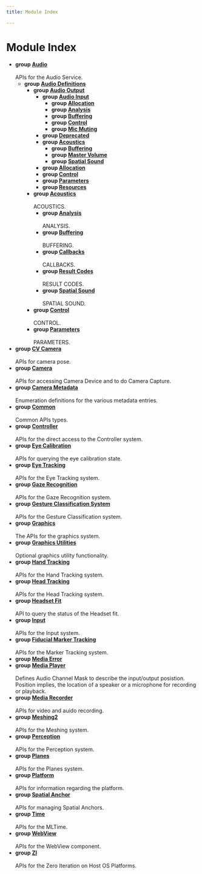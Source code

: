 ```yaml
---
title: Module Index

---
```


# Module Index




* **group [Audio](/versioned_docs/version-03-Jan-2023/api-ref/api/Modules/group___audio/group___audio.md)** <br></br>APIs for the Audio Service. 
    * **group [Audio Definitions](/versioned_docs/version-03-Jan-2023/api-ref/api/Modules/group___audio/group___audio_defs/group___audio_defs.md)** 
        * **group [Audio Output](/versioned_docs/version-03-Jan-2023/api-ref/api/Modules/group___audio/group___audio_defs/group___audio_output/group___audio_output.md)** 
            * **group [Audio Input](/versioned_docs/version-03-Jan-2023/api-ref/api/Modules/group___audio/group___audio_defs/group___audio_output/group___audio_input/group___audio_input.md)** 
                * **group [Allocation](/versioned_docs/version-03-Jan-2023/api-ref/api/Modules/group___audio/group___audio_defs/group___audio_output/group___audio_input/group___input_allocation.md)** 
                * **group [Analysis](/versioned_docs/version-03-Jan-2023/api-ref/api/Modules/group___audio/group___audio_defs/group___audio_output/group___audio_input/group___input_analysis.md)** 
                * **group [Buffering](/versioned_docs/version-03-Jan-2023/api-ref/api/Modules/group___audio/group___audio_defs/group___audio_output/group___audio_input/group___input_buffering.md)** 
                * **group [Control](/versioned_docs/version-03-Jan-2023/api-ref/api/Modules/group___audio/group___audio_defs/group___audio_output/group___audio_input/group___input_control.md)** 
                * **group [Mic Muting](/versioned_docs/version-03-Jan-2023/api-ref/api/Modules/group___audio/group___audio_defs/group___audio_output/group___audio_input/group___input_mic_muting.md)** 
            * **group [Deprecated](/versioned_docs/version-03-Jan-2023/api-ref/api/Modules/group___audio/group___audio_defs/group___audio_output/group___deprecated.md)** 
            * **group [Acoustics](/versioned_docs/version-03-Jan-2023/api-ref/api/Modules/group___audio/group___audio_defs/group___audio_output/group___output_acoustics/group___output_acoustics.md)** 
                * **group [Buffering](/versioned_docs/version-03-Jan-2023/api-ref/api/Modules/group___audio/group___audio_defs/group___audio_output/group___output_acoustics/group___output_buffering.md)** 
                * **group [Master Volume](/versioned_docs/version-03-Jan-2023/api-ref/api/Modules/group___audio/group___audio_defs/group___audio_output/group___output_acoustics/group___output_master_volume.md)** 
                * **group [Spatial Sound](/versioned_docs/version-03-Jan-2023/api-ref/api/Modules/group___audio/group___audio_defs/group___audio_output/group___output_acoustics/group___output_spatial_sound.md)** 
            * **group [Allocation](/versioned_docs/version-03-Jan-2023/api-ref/api/Modules/group___audio/group___audio_defs/group___audio_output/group___output_allocation.md)** 
            * **group [Control](/versioned_docs/version-03-Jan-2023/api-ref/api/Modules/group___audio/group___audio_defs/group___audio_output/group___output_control.md)** 
            * **group [Parameters](/versioned_docs/version-03-Jan-2023/api-ref/api/Modules/group___audio/group___audio_defs/group___audio_output/group___output_parameters.md)** 
            * **group [Resources](/versioned_docs/version-03-Jan-2023/api-ref/api/Modules/group___audio/group___audio_defs/group___audio_output/group___output_resources.md)** 
        * **group [Acoustics](/versioned_docs/version-03-Jan-2023/api-ref/api/Modules/group___audio/group___audio_defs/group___def_acoustics/group___def_acoustics.md)** <br></br>ACOUSTICS. 
            * **group [Analysis](/versioned_docs/version-03-Jan-2023/api-ref/api/Modules/group___audio/group___audio_defs/group___def_acoustics/group___def_analysis.md)** <br></br>ANALYSIS. 
            * **group [Buffering](/versioned_docs/version-03-Jan-2023/api-ref/api/Modules/group___audio/group___audio_defs/group___def_acoustics/group___def_buffering.md)** <br></br>BUFFERING. 
            * **group [Callbacks](/versioned_docs/version-03-Jan-2023/api-ref/api/Modules/group___audio/group___audio_defs/group___def_acoustics/group___def_callbacks.md)** <br></br>CALLBACKS. 
            * **group [Result Codes](/versioned_docs/version-03-Jan-2023/api-ref/api/Modules/group___audio/group___audio_defs/group___def_acoustics/group___def_result_codes.md)** <br></br>RESULT CODES. 
            * **group [Spatial Sound](/versioned_docs/version-03-Jan-2023/api-ref/api/Modules/group___audio/group___audio_defs/group___def_acoustics/group___def_spatial_sound.md)** <br></br>SPATIAL SOUND. 
        * **group [Control](/versioned_docs/version-03-Jan-2023/api-ref/api/Modules/group___audio/group___audio_defs/group___def_control.md)** <br></br>CONTROL. 
        * **group [Parameters](/versioned_docs/version-03-Jan-2023/api-ref/api/Modules/group___audio/group___audio_defs/group___def_parameters.md)** <br></br>PARAMETERS. 
* **group [CV Camera](/versioned_docs/version-03-Jan-2023/api-ref/api/Modules/group___c_v_camera/group___c_v_camera.md)** <br></br>APIs for camera pose. 
* **group [Camera](/versioned_docs/version-03-Jan-2023/api-ref/api/Modules/group___camera/group___camera.md)** <br></br>APIs for accessing Camera Device and to do Camera Capture. 
* **group [Camera Metadata](/versioned_docs/version-03-Jan-2023/api-ref/api/Modules/group___camera_metadata/group___camera_metadata.md)** <br></br>Enumeration definitions for the various metadata entries. 
* **group [Common](/versioned_docs/version-03-Jan-2023/api-ref/api/Modules/group___common/group___common.md)** <br></br>Common APIs types. 
* **group [Controller](/versioned_docs/version-03-Jan-2023/api-ref/api/Modules/group___controller/group___controller.md)** <br></br>APIs for the direct access to the Controller system. 
* **group [Eye Calibration](/versioned_docs/version-03-Jan-2023/api-ref/api/Modules/group___eye_calibration/group___eye_calibration.md)** <br></br>APIs for querying the eye calibration state. 
* **group [Eye Tracking](/versioned_docs/version-03-Jan-2023/api-ref/api/Modules/group___eye_tracking/group___eye_tracking.md)** <br></br>APIs for the Eye Tracking system. 
* **group [Gaze Recognition](/versioned_docs/version-03-Jan-2023/api-ref/api/Modules/group___gaze_recognition/group___gaze_recognition.md)** <br></br>APIs for the Gaze Recognition system. 
* **group [Gesture Classification System](/versioned_docs/version-03-Jan-2023/api-ref/api/Modules/group___gesture_classification/group___gesture_classification.md)** <br></br>APIs for the Gesture Classification system. 
* **group [Graphics](/versioned_docs/version-03-Jan-2023/api-ref/api/Modules/group___graphics/group___graphics.md)** <br></br>The APIs for the graphics system. 
* **group [Graphics Utilities](/versioned_docs/version-03-Jan-2023/api-ref/api/Modules/group___graphics_utilities/group___graphics_utilities.md)** <br></br>Optional graphics utility functionality. 
* **group [Hand Tracking](/versioned_docs/version-03-Jan-2023/api-ref/api/Modules/group___hand_tracking/group___hand_tracking.md)** <br></br>APIs for the Hand Tracking system. 
* **group [Head Tracking](/versioned_docs/version-03-Jan-2023/api-ref/api/Modules/group___head_tracking/group___head_tracking.md)** <br></br>APIs for the Head Tracking system. 
* **group [Headset Fit](/versioned_docs/version-03-Jan-2023/api-ref/api/Modules/group___headset_fit/group___headset_fit.md)** <br></br>API to query the status of the Headset fit. 
* **group [Input](/versioned_docs/version-03-Jan-2023/api-ref/api/Modules/group___input/group___input.md)** <br></br>APIs for the Input system. 
* **group [Fiducial Marker Tracking](/versioned_docs/version-03-Jan-2023/api-ref/api/Modules/group___marker_tracking/group___marker_tracking.md)** <br></br>APIs for the Marker Tracking system. 
* **group [Media Error](/versioned_docs/version-03-Jan-2023/api-ref/api/Modules/group___media_error/group___media_error.md)** 
* **group [Media Player](/versioned_docs/version-03-Jan-2023/api-ref/api/Modules/group___media_player/group___media_player.md)** <br></br>Defines Audio Channel Mask to describe the input/output posistion. Position implies, the location of a speaker or a microphone for recording or playback. 
* **group [Media Recorder](/versioned_docs/version-03-Jan-2023/api-ref/api/Modules/group___media_recorder/group___media_recorder.md)** <br></br>APIs for video and auido recording. 
* **group [Meshing2](/versioned_docs/version-03-Jan-2023/api-ref/api/Modules/group___meshing2/group___meshing2.md)** <br></br>APIs for the Meshing system. 
* **group [Perception](/versioned_docs/version-03-Jan-2023/api-ref/api/Modules/group___perception/group___perception.md)** <br></br>APIs for the Perception system. 
* **group [Planes](/versioned_docs/version-03-Jan-2023/api-ref/api/Modules/group___planes/group___planes.md)** <br></br>APIs for the Planes system. 
* **group [Platform](/versioned_docs/version-03-Jan-2023/api-ref/api/Modules/group___platform/group___platform.md)** <br></br>APIs for information regarding the platform. 
* **group [Spatial Anchor](/versioned_docs/version-03-Jan-2023/api-ref/api/Modules/group___spatial_anchor/group___spatial_anchor.md)** <br></br>APIs for managing Spatial Anchors. 
* **group [Time](/versioned_docs/version-03-Jan-2023/api-ref/api/Modules/group___time/group___time.md)** <br></br>APIs for the MLTime. 
* **group [WebView](/versioned_docs/version-03-Jan-2023/api-ref/api/Modules/group___web_view/group___web_view.md)** <br></br>APIs for the WebView component. 
* **group [ZI](/versioned_docs/version-03-Jan-2023/api-ref/api/Modules/group___z_i/group___z_i.md)** <br></br>APIs for the Zero Iteration on Host OS Platforms. 




